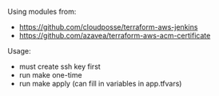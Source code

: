 Using modules from:

- https://github.com/cloudposse/terraform-aws-jenkins
- https://github.com/azavea/terraform-aws-acm-certificate


Usage:
- must create ssh key first
- run make one-time
- run make apply (can fill in variables in app.tfvars)